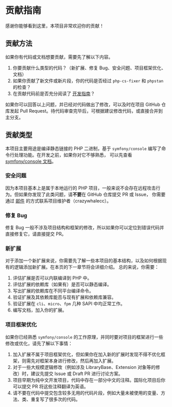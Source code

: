 # 贡献指南

感谢你能够看到这里，本项目非常欢迎你的贡献！

## 贡献方法

如果你有代码或文档想要贡献，需要先了解以下内容。

1. 你要贡献什么类型的代码？（新扩展、修复 Bug、安全问题、项目框架优化、文档）
2. 如果你贡献了新文件或新片段，你的代码是否经过 `php-cs-fixer` 和 `phpstan` 的检查？
3. 在贡献代码前是否充分阅读了 [开发指南](../develop/)？

如果你可以回答以上问题，并已经对代码做出了修改，可以及时在项目 GitHub 仓库发起 Pull Request。待代码审查完毕后，可根据建议修改代码，或直接合并到主分支。

## 贡献类型

本项目主要用途是编译静态链接的 PHP 二进制，基于 `symfony/console` 编写了命令行处理功能。在开发之前，如果你对它不够熟悉，
可以先查看 [symfony/console 文档](https://symfony.com/doc/current/components/console.html)。

### 安全问题

因为本项目基本上是属于本地运行的 PHP 项目，一般来说不会存在远程攻击行为。但如果你发现了此类问题，请**不要**在 GitHub 仓库提交 PR 或 Issue，
你需要通过 [邮件](mailto:admin@zhamao.me) 的方式联系项目维护者（crazywhalecc）。

### 修复 Bug

修复 Bug 一般不涉及项目结构和框架的修改，所以如果你可以定位到错误代码并直接修复它，请直接提交 PR。

### 新扩展

对于添加一个新扩展来说，你需要先了解一些本项目的基本结构，以及如何根据现有的逻辑添加新扩展。在本页的下一章节将会详细介绍。
总的来说，你需要：

1. 评估扩展是否可以内联编译到 PHP 中。
2. 评估扩展的依赖库（如果有）是否可以静态编译。
3. 写出扩展的依赖库在不同平台编译命令。
4. 验证扩展及其依赖库能否与现有扩展和依赖库兼容。
5. 验证扩展在 `cli`、`micro`、`fpm` 几种 SAPI 中均正常工作。
6. 编写文档，加入你的扩展。

### 项目框架优化

如果你已经熟悉 `symfony/console` 的工作原理，并同时要对项目的框架进行一些修改或优化，请先了解以下事情：

1. 加入扩展不属于项目框架优化，但如果你在加入新的扩展时发现不得不优化框架，则需先对框架本身进行修改，然后再加入扩展。
2. 对于一些大规模逻辑修改（例如涉及 LibraryBase、Extension 对象等的修改）时，建议先提交 Issue 或 Draft PR 进行讨论方案。
3. 项目早期为纯中文开发项目，代码中存在一部分中文的注释。国际化项目后你可以提交 PR 将这些注释翻译为英语。
4. 请不要在代码中提交包含较多无用的代码片段，例如大量未被使用的变量、方法、类、重复写了很多次的代码。
